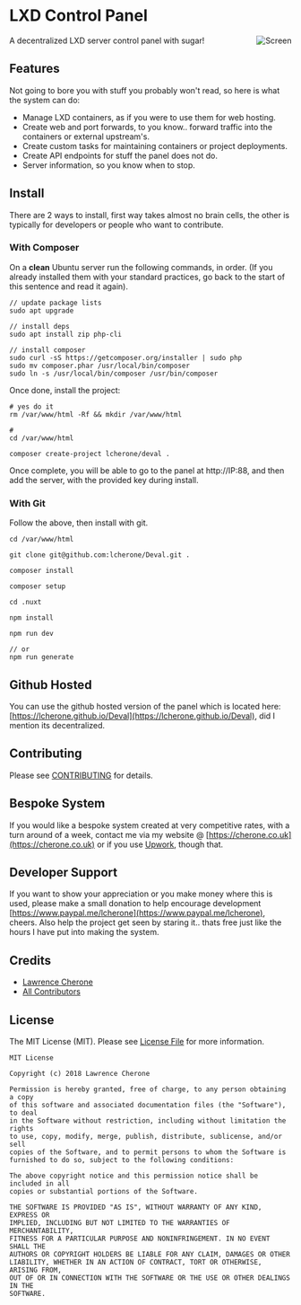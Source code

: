 # LXD Control Panel

<img src="https://i.imgur.com/gHhwGG4.png" alt="Screen" title="Screen" align="right" />

A decentralized LXD server control panel with sugar!

## Features

Not going to bore you with stuff you probably won't read, so here is what the system can do:

 - Manage LXD containers, as if you were to use them for web hosting.
 - Create web and port forwards, to you know.. forward traffic into the containers or external upstream's.
 - Create custom tasks for maintaining containers or project deployments.
 - Create API endpoints for stuff the panel does not do.
 - Server information, so you know when to stop.

## Install

There are 2 ways to install, first way takes almost no brain cells, the other is typically for developers or people who want to contribute.

### With Composer

On a **clean** Ubuntu server run the following commands, in order. 
(If you already installed them with your standard practices, go back to the start of this sentence and read it again).

```
// update package lists
sudo apt upgrade

// install deps
sudo apt install zip php-cli

// install composer
sudo curl -sS https://getcomposer.org/installer | sudo php
sudo mv composer.phar /usr/local/bin/composer
sudo ln -s /usr/local/bin/composer /usr/bin/composer
```

Once done, install the project:

```
# yes do it 
rm /var/www/html -Rf && mkdir /var/www/html

#
cd /var/www/html

composer create-project lcherone/deval .
```

Once complete, you will be able to go to the panel at http://IP:88, and then add the server, with the provided key during install.

### With Git

Follow the above, then install with git.

```
cd /var/www/html

git clone git@github.com:lcherone/Deval.git .

composer install

composer setup

cd .nuxt

npm install

npm run dev

// or
npm run generate
```

## Github Hosted

You can use the github hosted version of the panel which is located here: [https://lcherone.github.io/Deval](https://lcherone.github.io/Deval), did I mention its decentralized.

## Contributing

Please see [CONTRIBUTING](https://github.com/lcherone/Deval/blob/master/CONTRIBUTING.md) for details.

## Bespoke System

If you would like a bespoke system created at very competitive rates, with a turn around of a week, contact me via my website @ [https://cherone.co.uk](https://cherone.co.uk) or if you use [Upwork](https://www.upwork.com/o/profiles/users/~01ff0ec055a5895e8f/), though that.

## Developer Support

If you want to show your appreciation or you make money where this is used, please make a small donation to help encourage development [https://www.paypal.me/lcherone](https://www.paypal.me/lcherone), cheers. Also help the project get seen by staring it.. thats free just like the hours I have put into making the system.

## Credits

- [Lawrence Cherone](https://github.com/lcherone)
- [All Contributors](https://github.com/lcherone/Deval/graphs/contributors)

## License

The MIT License (MIT). Please see [License File](https://github.com/lcherone/Deval/blob/master/LICENSE) for more information.

```
MIT License

Copyright (c) 2018 Lawrence Cherone

Permission is hereby granted, free of charge, to any person obtaining a copy
of this software and associated documentation files (the "Software"), to deal
in the Software without restriction, including without limitation the rights
to use, copy, modify, merge, publish, distribute, sublicense, and/or sell
copies of the Software, and to permit persons to whom the Software is
furnished to do so, subject to the following conditions:

The above copyright notice and this permission notice shall be included in all
copies or substantial portions of the Software.

THE SOFTWARE IS PROVIDED "AS IS", WITHOUT WARRANTY OF ANY KIND, EXPRESS OR
IMPLIED, INCLUDING BUT NOT LIMITED TO THE WARRANTIES OF MERCHANTABILITY,
FITNESS FOR A PARTICULAR PURPOSE AND NONINFRINGEMENT. IN NO EVENT SHALL THE
AUTHORS OR COPYRIGHT HOLDERS BE LIABLE FOR ANY CLAIM, DAMAGES OR OTHER
LIABILITY, WHETHER IN AN ACTION OF CONTRACT, TORT OR OTHERWISE, ARISING FROM,
OUT OF OR IN CONNECTION WITH THE SOFTWARE OR THE USE OR OTHER DEALINGS IN THE
SOFTWARE.
```